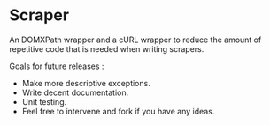 Scraper
=======

An DOMXPath wrapper and a cURL wrapper to reduce the amount of repetitive code that is needed when writing scrapers.

Goals for future releases :
- Make more descriptive exceptions.
- Write decent documentation.
- Unit testing.
- Feel free to intervene and fork if you have any ideas.
